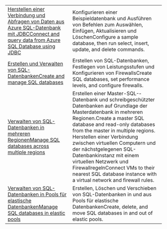 |  |  |
|---------|---------|
| <span data-ttu-id="2e641-101">[Herstellen einer Verbindung und Abfragen von Daten aus Azure SQL-Datenbank mit JDBC][4]</span><span class="sxs-lookup"><span data-stu-id="2e641-101">[Connect and query data from Azure SQL Database using JDBC][4]</span></span> | <span data-ttu-id="2e641-102">Konfigurieren einer Beispieldatenbank und Ausführen von Befehlen zum Auswählen, Einfügen, Aktualisieren und Löschen</span><span class="sxs-lookup"><span data-stu-id="2e641-102">Configure a sample database, then run select, insert, update, and delete commands.</span></span> |
| <span data-ttu-id="2e641-103">[Erstellen und Verwalten von SQL-Datenbanken][1]</span><span class="sxs-lookup"><span data-stu-id="2e641-103">[Create and manage SQL databases][1]</span></span> | <span data-ttu-id="2e641-104">Erstellen von SQL-Datenbanken, Festlegen von Leistungsstufen und Konfigurieren von Firewalls</span><span class="sxs-lookup"><span data-stu-id="2e641-104">Create SQL databases, set performance levels, and configure firewalls.</span></span>|
| <span data-ttu-id="2e641-105">[Verwalten von SQL-Datenbanken in mehreren Regionen][2]</span><span class="sxs-lookup"><span data-stu-id="2e641-105">[Manage SQL databases across multiple regions][2]</span></span> | <span data-ttu-id="2e641-106">Erstellen einer Master-SQL-­Datenbank und schreibgeschützter Datenbanken auf Grundlage der Masterdatenbank in mehreren Regionen.</span><span class="sxs-lookup"><span data-stu-id="2e641-106">Create a master SQL database and read-only databases from the master in multiple regions.</span></span> <span data-ttu-id="2e641-107">Herstellen einer Verbindung zwischen virtuellen Computern und der nächstgelegenen SQL-Datenbankinstanz mit einem virtuellen Netzwerk und Firewallregeln</span><span class="sxs-lookup"><span data-stu-id="2e641-107">Connect VMs to their nearest SQL database instance with a virtual network and firewall rules.</span></span> | 
| <span data-ttu-id="2e641-108">[Verwalten von SQL-Datenbanken in Pools für elastische Datenbanken][3]</span><span class="sxs-lookup"><span data-stu-id="2e641-108">[Manage SQL databases in elastic pools][3]</span></span> | <span data-ttu-id="2e641-109">Erstellen, Löschen und Verschieben von SQL-Datenbanken in und aus Pools für elastische Datenbanken</span><span class="sxs-lookup"><span data-stu-id="2e641-109">Create, delete, and move SQL databases in and out of elastic pools.</span></span> | 

[1]: https://azure.microsoft.com/resources/samples/sql-database-java-manage-db/
[2]: https://azure.microsoft.com/resources/samples/sql-database-java-manage-sql-databases-across-regions/
[3]: ../java-sdk-manage-sql-elastic-pools.md
[4]: https://docs.microsoft.com/azure/sql-database/sql-database-connect-query-java